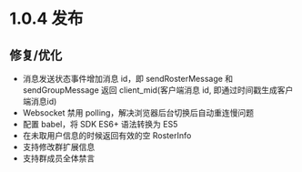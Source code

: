 # 1.0.4 发布

## 修复/优化

* 消息发送状态事件增加消息 id，即 sendRosterMessage 和 sendGroupMessage 返回 client_mid(客户端消息 id, 即通过时间戳生成客户端消息id)
* Websocket 禁用 polling，解决浏览器后台切换后自动重连慢问题
* 配置 babel，将 SDK ES6+ 语法转换为 ES5
* 在未取用户信息的时候返回有效的空 RosterInfo
* 支持修改群扩展信息
* 支持群成员全体禁言

